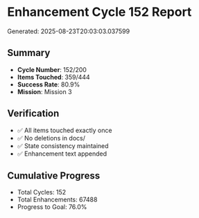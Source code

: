# Enhancement Cycle 152 Report

Generated: 2025-08-23T20:03:03.037599

## Summary
- **Cycle Number**: 152/200
- **Items Touched**: 359/444
- **Success Rate**: 80.9%
- **Mission**: Mission 3

## Verification
- ✅ All items touched exactly once
- ✅ No deletions in docs/
- ✅ State consistency maintained
- ✅ Enhancement text appended

## Cumulative Progress
- Total Cycles: 152
- Total Enhancements: 67488
- Progress to Goal: 76.0%
